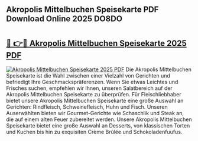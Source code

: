 ## Akropolis Mittelbuchen Speisekarte PDF Download Online 2025 DO8DO

# <h2><a href="http://gc7gszx.nevu.top/?p=Akropolis+Mittelbuchen+Speisekarte">🔗 👉🔴 Akropolis Mittelbuchen Speisekarte 2025 PDF</a></h2>

[![Akropolis Mittelbuchen Speisekarte 2025 PDF](https://i.imgur.com/dBaPXMq.png)](http://gc7gszx.nevu.top/?p=Akropolis+Mittelbuchen+Speisekarte)
Die Akropolis Mittelbuchen Speisekarte ist die Wahl zwischen einer Vielzahl von Gerichten und befriedigt Ihre Geschmackspräferenzen. Wenn Sie etwas Leichtes und Frisches suchen, empfehlen wir Ihnen, unseren Salatbereich auf der Akropolis Mittelbuchen Speisekarte zu überprüfen. Für Fleischliebhaber bietet unsere Akropolis Mittelbuchen Speisekarte eine große Auswahl an Gerichten: Rindfleisch, Schweinefleisch, Huhn und Fisch. Unseren Auserwählten bieten wir Gourmet-Gerichte wie Schaschlik und Steak an, die auf einem alten Feuer zubereitet werden. Unsere Akropolis Mittelbuchen Speisekarte bietet eine große Auswahl an Desserts, von klassischen Torten und Kuchen bis hin zu exquisiten Crème Brûlée und Schokoladenfuufus.
